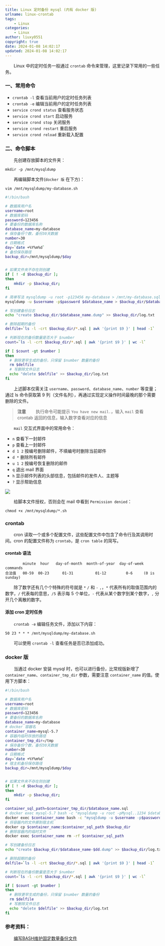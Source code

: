 ```yaml
---
title: Linux 定时备份 mysql (内有 docker 版)
urlname: linux-crontab
tags:
    - Linux
categories:
    - Linux
author: liuxy0551
copyright: true
date: 2024-01-08 14:02:17
updated: 2024-01-08 14:02:17
---
```


&emsp;&emsp;Linux 中的定时任务一般通过 `crontab` 命令来管理，这里记录下常用的一些任务。

<!--more-->

### 一、常用命令

- `crontab -l` 查看当前用户的定时任务列表
- `crontab -e` 编辑当前用户的定时任务列表
- `service crond status`  查看服务状态
- `service crond start`   启动服务
- `service crond stop`    关闭服务
- `service crond restart` 重启服务
- `service crond reload`  重新载入配置


### 二、命令脚本

&emsp;&emsp;先创建存放脚本的文件夹：

``` shell
mkdir -p /mnt/mysqldump
```

&emsp;&emsp;再编辑脚本文件(`docker 版` 在下方)：

``` shell
vim /mnt/mysqldump/my-database.sh
```

``` sh
#!/bin/bash

# 数据库用户名
username=root
# 数据库密码
password=123456
# 要备份的数据库名称
database_name=my-database
# 保存备份个数，备份30天数据
number=30
# 日期格式
day=`date +%Y%m%d`
# 备份保存路径
backup_dir=/mnt/mysqldump/$day


# 如果文件夹不存在则创建
if [ ! -d $backup_dir ];
then
    mkdir -p $backup_dir;
fi

# 简单写法 mysqldump -u root -p123456 my-database > /mnt/my-database.sql
mysqldump -u $username -p$password $database_name > $backup_dir/$database_name.sql

# 写创建备份日志
echo "create $backup_dir/$database_name.dump" >> $backup_dir/log.txt

# 删除超期的备份
delfile=`ls -l -crt $backup_dir/*.sql | awk '{print $9 }' | head -1`

# 判断现在的备份数量是否大于 $number
count=`ls -l -crt $backup_dir/*.sql | awk '{print $9 }' | wc -l`

if [ $count -gt $number ]
then
  # 删除更早生成的备份，只保留 $number 数量的备份
  rm $delfile
  # 写删除文件日志
  echo "delete $delfile" >> $backup_dir/log.txt
fi
```

&emsp;&emsp;上述脚本仅需关注 `username`、`password`、`database_name`、`number` 等变量；通过 ls 命令获取第 9 列（文件名列），再通过实现定义操作时间最晚的那个需要删除的文件。

> **注意**
> 　　执行命令可能提示 `You have new mail.`，输入 `mail` 查看 crontab 返回的信息，输入数字查看对应的信息

&emsp;&emsp;`mail` 交互式界面中的常用命令：

- `n` 查看下一封邮件
- `p` 查看上一封邮件
- `d 1 2` 按编号删除邮件，不填编号时删除当前邮件
- `d *` 删除所有邮件
- `u 1 2` 按编号恢复删除的邮件
- `q` 退出 mail 界面
- `h` 显示邮件列表的头部信息，包括邮件的发件人、主题等
- `?` 显示帮助信息

![](https://images-hosting.liuxianyu.cn/posts/linux-crontab/1.png)

&emsp;&emsp;给脚本文件授权，否则会在 mail 中看到 `Permission denied`：

``` shell
chmod +x /mnt/mysqldump/*.sh
```


### crontab

&emsp;&emsp;cron 读取一个或多个配置文件，这些配置文件中包含了命令行及其调用时间。cron 的配置文件称为 `crontab`，是 `cron table` 的简写。

#### crontab 语法

```
        minute  hour   day-of-month  month-of-year  day-of-week commands
合法值   00-59  00-23      01-31          01-12         0-6     (0 is sunday)
```

&emsp;&emsp;除了数字还有几个个特殊的符号就是 `*` `/` 和 `-` `,`，`*` 代表所有的取值范围内的数字，`/` 代表每的意思，`/5` 表示每 5 个单位，`-` 代表从某个数字到某个数字，`,` 分开几个离散的数字。

#### 添加 cron 定时任务

&emsp;&emsp;`crontab -e` 编辑任务文件，添加以下内容：

```
50 23 * * * /mnt/mysqldump/my-database.sh
```

&emsp;&emsp;可以使用 `crontab -l` 查看任务是否已添加成功。


### docker 版

&emsp;&emsp;当通过 docker 安装 mysql 时，也可以进行备份，比常规版新增了 `container_name`、`container_tmp_dir` 参数，需要注意 `container_name` 的值。使用下方脚本：

``` sh
#!/bin/bash

# 数据库用户名
username=root
# 数据库密码
password=123456
# 要备份的数据库名称
database_name=my-database
# docker 容器名
container_name=mysql-5.7
# 容器内临时存放的路径
container_tmp_dir=/tmp
# 保存备份个数，备份30天数据
number=30
# 日期格式
day=`date +%Y%m%d`
# 宿主机备份保存路径
backup_dir=/mnt/mysqldump/$day


# 如果文件夹不存在则创建
if [ ! -d $backup_dir ];
then
    mkdir -p $backup_dir;
fi

container_sql_path=$container_tmp_dir/$database_name.sql
# docker exec mysql-5.7 bash -c "mysqldump -u root -pMysql..1234 $database_name > /tmp/my-database.sql"
docker exec $container_name bash -c "mysqldump -u $username -p$password $database_name > $container_sql_path"
# 将容器内的文件挪到宿主机
docker cp $container_name:$container_sql_path $backup_dir
# 删除容器内的临时文件
docker exec $container_name rm -rf $container_sql_path

# 写创建备份日志
echo "create $backup_dir/$database_name-$dd.dump" >> $backup_dir/log.txt

# 删除超期的备份
delfile=`ls -l -crt $backup_dir/*.sql | awk '{print $9 }' | head -1`

# 判断现在的备份数量是否大于 $number
count=`ls -l -crt $backup_dir/*.sql | awk '{print $9 }' | wc -l`

if [ $count -gt $number ]
then
  # 删除更早生成的备份，只保留 $number 数量的备份
  rm $delfile
  # 写删除文件日志
  echo "delete $delfile" >> $backup_dir/log.txt
fi
```


### 参考资料：

&emsp;&emsp;<a href="https://segmentfault.com/a/1190000040642688#item-4" target="_black">编写BASH维护固定数量备份文件</a>

